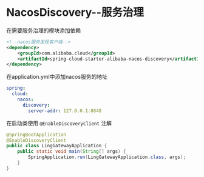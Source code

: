 # NacosDiscovery--服务治理

在需要服务治理的模块添加依赖

```xml
<!--nacos服务发现客户端-->
<dependency>
	<groupId>com.alibaba.cloud</groupId>
	<artifactId>spring-cloud-starter-alibaba-nacos-discovery</artifactId>
</dependency>
```

在application.yml中添加nacos服务的地址

```yaml
spring:  
  cloud:  
    nacos:  
      discovery:  
        server-addr: 127.0.0.1:8848
```


在启动类使用 `@EnableDiscoveryClient` 注解

```java
@SpringBootApplication
@EnableDiscoveryClient
public class LingGatewayApplication {
    public static void main(String[] args) {
        SpringApplication.run(LingGatewayApplication.class, args);
    }
}
```

